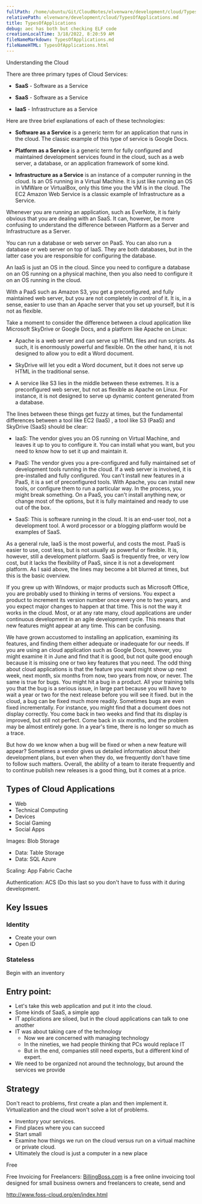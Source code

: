 ```yaml
---
fullPath: /home/ubuntu/Git/CloudNotes/elvenware/development/cloud/TypesOfApplications.md
relativePath: elvenware/development/cloud/TypesOfApplications.md
title: TypesOfApplications
debug: aec has both but checking ELF code
creationLocalTime: 3/18/2022, 8:20:59 AM
fileNameMarkdown: TypesOfApplications.md
fileNameHTML: TypesOfApplications.html
---
```


<!-- toc -->
<!-- tocstop -->

Understanding the Cloud

There are three primary types of Cloud Services:

* **SaaS** - Software as a Service

* **SaaS** - Software as a Service

* **IaaS** - Infrastructure as a Service

Here are three brief explanations of each of these technologies:

* **Software as a Service** is a generic term for an application that runs in the cloud. The classic example of this type of service is Google Docs.

* **Platform as a Service** is a generic term for fully configured and maintained development services found in the cloud, such as a web server, a database, or an application framework of some kind.

* **Infrastructure as a Service** is an instance of a computer running in the cloud. Is an OS running in a Virtual Machine. It is just like running an OS in VMWare or VirtualBox, only this time you the VM is in the cloud. The EC2 Amazon Web Service is a classic example of Infrastructure as a Service.

Whenever you are running an application, such as EverNote, it is fairly obvious that you are dealing with an SaaS. It can, however, be more confusing to understand the difference between Platform as a Server and Infrastructure as a Server.

You can run a database or web server on PaaS. You can also run a database or web server on top of IaaS. They are both databases, but in the latter case you are responsible for configuring the database.

An IaaS is just an OS in the cloud. Since you need to configure a database on an OS running on a physical machine, then you also need to configure it on an OS running in the cloud.

With a PaaS such as Amazon S3, you get a preconfigured, and fully maintained web server, but you are not completely in control of it. It is, in a sense, easier to use than an Apache server that you set up yourself, but it is not as flexible.

Take a moment to consider the difference between a cloud application like Microsoft SkyDrive or Google Docs, and a platform like Apache on Linux:

*  Apache is a web server and can serve up HTML files and run scripts. As such, it is enormously powerful and flexible. On the other hand, it is not designed to allow you to edit a Word document.

* SkyDrive will let you edit a Word document, but it does not serve up HTML in the traditional sense.

* A service like S3 lies in the middle between these extremes. It is a preconfigured web server, but not as flexible as Apache on Linux. For instance, it is not designed to serve up dynamic content generated from a database.

The lines between these things get fuzzy at times, but the fundamental differences between a tool like EC2 (IaaS) , a tool like S3 (PaaS) and SkyDrive (SaaS) should be clear:

* IaaS: The vendor gives you an OS running on Virtual Machine, and leaves it up to you to configure it. You can install what you want, but you need to know how to set it up and maintain it.

* PaaS: The vendor gives you a pre-configured and fully maintained set of development tools running in the cloud. If a web server is involved, it is pre-installed and fully configured. You can't install new features in a PaaS, it is a set of preconfigured tools. With Apache, you can install new tools, or configure them to run a particular way. In the process, you might break something. On a PaaS, you can't install anything new, or change most of the options, but it is fully maintained and ready to use out of the box.

* SaaS: This is software running in the cloud. It is an end-user tool, not a development tool. A word processor or a blogging platform would be examples of SaaS.

As a general rule, IaaS is the most powerful, and costs the most. PaaS is easier to use, cost less, but is not usually as powerful or flexible. It is, however, still a development platform. SaaS is frequently free, or very low cost, but it lacks the flexibility of PaaS, since it is not a development platform. As I said above, the lines may become a bit blurred at times, but this is the basic overview.



If you grew up with Windows, or major products such as Microsoft Office, you are probably used to thinking in terms of versions. You expect a product to increment its version number once every one to two years, and you expect major changes to happen at that time. This is not the way it works in the cloud. Most, or at any rate many, cloud applications are under continuous development in an agile development cycle. This means that new features might appear at any time. This can be confusing.

We have grown accustomed to installing an application, examining its features, and finding them either adequate or inadequate for our needs. If you are using an cloud application such as Google Docs, however, you might examine it in June and find that it is good, but not quite good enough because it is missing one or two key features that you need. The odd thing about cloud applications is that the feature you want might show up next week, next month, six months from now, two years from now, or never. The same is true for bugs. You might hit a bug in a product. All your training tells you that the bug is a serious issue, in large part because you will have to wait a year or two for the next release before you will see it fixed. but in the cloud, a bug can be fixed much more readily. Sometimes bugs are even fixed incrementally. For instance, you might find that a document does not display correctly. You come back in two weeks and find that its display is improved, but still not perfect. Come back in six months, and the problem may be almost entirely gone. In a year's time, there is no longer so much as a trace.

But how do we know when a bug will be fixed or when a new feature will appear? Sometimes a vendor gives us detailed information about their development plans, but even when they do, we frequently don't have time to follow such matters. Overall, the ability of a team to iterate frequently and to continue publish new releases is a good thing, but it comes at a price.

## Types of Cloud Applications

* Web
* Technical Computing
* Devices
* Social Gaming
* Social Apps

Images: Blob Storage

* Data: Table Storage
* Data: SQL Azure

Scaling: App Fabric Cache

Authentication: ACS (Do this last so you don't have to fuss with it during development.

## Key Issues

### Identity

* Create your own
* Open ID

### Stateless

Begin with an inventory

## Entry point:

* Let's take this web application and put it into the cloud.
* Some kinds of SaaS, a simple app
* IT applications are siloed, but in the cloud applications can talk to one another
* IT was about taking care of the technology
    * Now we are concerned with managing technology
    * In the nineties, we had people thinking that PCs would replace IT
    * But in the end, companies still need experts, but a different kind of expert.
* We need to be organized not around the technology, but around the services we provide

## Strategy

Don't react to problems, first create a plan and then implement it. Virtualization and the cloud won't solve a lot of problems.

* Inventory your services.
* Find places where you can succeed
* Start small
* Examine how things we run on the cloud versus run on a virtual machine or private cloud.
* Ultimately the cloud is just a computer in a new place

Free

Free Invoicing for Freelancers:  [BillingBoss.com](http://www.billingboss.com/) is a free online invoicing tool designed for small business owners and freelancers to create, send and

http://www.foss-cloud.org/en/index.html
